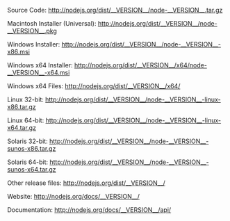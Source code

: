 Source Code: http://nodejs.org/dist/__VERSION__/node-__VERSION__.tar.gz

Macintosh Installer (Universal): http://nodejs.org/dist/__VERSION__/node-__VERSION__.pkg

Windows Installer: http://nodejs.org/dist/__VERSION__/node-__VERSION__-x86.msi

Windows x64 Installer: http://nodejs.org/dist/__VERSION__/x64/node-__VERSION__-x64.msi

Windows x64 Files: http://nodejs.org/dist/__VERSION__/x64/

Linux 32-bit: http://nodejs.org/dist/__VERSION__/node-__VERSION__-linux-x86.tar.gz

Linux 64-bit: http://nodejs.org/dist/__VERSION__/node-__VERSION__-linux-x64.tar.gz

Solaris 32-bit: http://nodejs.org/dist/__VERSION__/node-__VERSION__-sunos-x86.tar.gz

Solaris 64-bit: http://nodejs.org/dist/__VERSION__/node-__VERSION__-sunos-x64.tar.gz

Other release files: http://nodejs.org/dist/__VERSION__/

Website: http://nodejs.org/docs/__VERSION__/

Documentation: http://nodejs.org/docs/__VERSION__/api/
